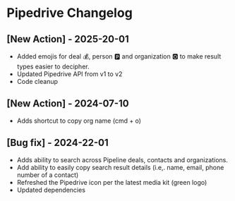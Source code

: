 # Pipedrive Changelog

## [New Action] - 2025-20-01

- Added emojis for deal 💰, person 🅿️ and organization 🅾️ to make result types easier to decipher.
- Updated Pipedrive API from v1 to v2
- Code cleanup

## [New Action] - 2024-07-10

- Adds shortcut to copy org name (cmd + o)

## [Bug fix] - 2024-22-01

- Adds ability to search across Pipeline deals, contacts and organizations.
- Add ability to easily copy search result details (i.e,. name, email, phone number of a contact)
- Refreshed the Pipedrive icon per the latest media kit (green  logo)
- Updated dependencies

